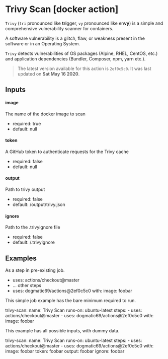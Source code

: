 <!-- NOTICE: Auto generated file! -->
# Trivy Scan [docker action]

`Trivy` (`tri` pronounced like **tri**gger, `vy` pronounced like en**vy**) is
a simple and comprehensive vulnerability scanner for containers.

A software vulnerability is a glitch, flaw, or weakness present in the
software or in an Operating System.

`Trivy` detects vulnerabilities of OS packages (Alpine, RHEL, CentOS, etc.)
and application dependencies (Bundler, Composer, npm, yarn etc.).


> The latest version available for this action is `2ef0c5c0`. It was last
updated on **Sat May 16 2020**.

## Inputs

#### image

The name of the docker image to scan

- required: true
- default: null

#### token

A GitHub token to authenticate requests for the Trivy cache

- required: false
- default: null

#### output

Path to trivy output

- required: false
- default: /output/trivy.json

#### ignore

Path to the .trivyignore file

- required: false
- default: /.trivyignore


## Examples

As a step in pre-existing job.

  - uses: actions/checkout@master
  - ... other steps
  - uses: dogmatic69/actions@2ef0c5c0
    with:
      image: foobar


This simple job example has the bare minimum required to run.

  trivy-scan:
    name: Trivy Scan
    runs-on: ubuntu-latest
    steps:
      - uses: actions/checkout@master
      - uses: dogmatic69/actions@2ef0c5c0
        with:
          image: foobar

This example has all possible inputs, with dummy data.

  trivy-scan:
    name: Trivy Scan
      runs-on: ubuntu-latest
      steps:
        - uses: actions/checkout@master
        - uses: dogmatic69/actions@2ef0c5c0
        with:
          image: foobar
          token: foobar
          output: foobar
          ignore: foobar
